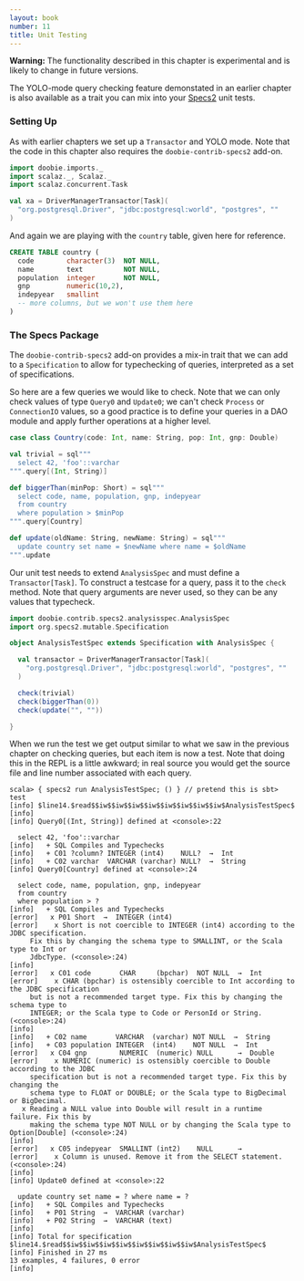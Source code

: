 ```yaml
---
layout: book
number: 11
title: Unit Testing
---
```


<div class="alert alert-warning" role="alert">
<b>Warning:</b> The functionality described in this chapter is experimental and is likely to change in future versions.
</div>

The YOLO-mode query checking feature demonstated in an earlier chapter is also available as a trait you can mix into your [Specs2](http://etorreborre.github.io/specs2/) unit tests.

### Setting Up

As with earlier chapters we set up a `Transactor` and YOLO mode. Note that the code in this chapter also requires the `doobie-contrib-specs2` add-on.

```scala
import doobie.imports._
import scalaz._, Scalaz._
import scalaz.concurrent.Task

val xa = DriverManagerTransactor[Task](
  "org.postgresql.Driver", "jdbc:postgresql:world", "postgres", ""
)
```

And again we are playing with the `country` table, given here for reference.

```sql
CREATE TABLE country (
  code        character(3)  NOT NULL,
  name        text          NOT NULL,
  population  integer       NOT NULL,
  gnp         numeric(10,2),
  indepyear   smallint
  -- more columns, but we won't use them here
)
```

### The Specs Package

The `doobie-contrib-specs2` add-on provides a mix-in trait that we can add to a `Specification` to allow for typechecking of queries, interpreted as a set of specifications.

So here are a few queries we would like to check. Note that we can only check values of type `Query0` and `Update0`; we can't check `Process` or `ConnectionIO` values, so a good practice is to define your queries in a DAO module and apply further operations at a higher level. 

```scala
case class Country(code: Int, name: String, pop: Int, gnp: Double)

val trivial = sql"""
  select 42, 'foo'::varchar
""".query[(Int, String)]

def biggerThan(minPop: Short) = sql"""
  select code, name, population, gnp, indepyear
  from country
  where population > $minPop
""".query[Country]

def update(oldName: String, newName: String) = sql"""
  update country set name = $newName where name = $oldName
""".update
```

Our unit test needs to extend `AnalysisSpec` and must define a `Transactor[Task]`. To construct a testcase for a query, pass it to the `check` method. Note that query arguments are never used, so they can be any values that typecheck.

```scala
import doobie.contrib.specs2.analysisspec.AnalysisSpec
import org.specs2.mutable.Specification

object AnalysisTestSpec extends Specification with AnalysisSpec {

  val transactor = DriverManagerTransactor[Task](
    "org.postgresql.Driver", "jdbc:postgresql:world", "postgres", ""
  )

  check(trivial)
  check(biggerThan(0))
  check(update("", ""))

}
```

When we run the test we get output similar to what we saw in the previous chapter on checking queries, but each item is now a test. Note that doing this in the REPL is a little awkward; in real source you would get the source file and line number associated with each query.

```
scala> { specs2 run AnalysisTestSpec; () } // pretend this is sbt> test
[info] $line14.$read$$iw$$iw$$iw$$iw$$iw$$iw$$iw$$iw$AnalysisTestSpec$
[info] 
[info] Query0[(Int, String)] defined at <console>:22
  
  select 42, 'foo'::varchar
[info]   + SQL Compiles and Typechecks
[info]   + C01 ?column? INTEGER (int4)    NULL?  →  Int
[info]   + C02 varchar  VARCHAR (varchar) NULL?  →  String
[info] Query0[Country] defined at <console>:24
  
  select code, name, population, gnp, indepyear
  from country
  where population > ?
[info]   + SQL Compiles and Typechecks
[error]   x P01 Short  →  INTEGER (int4)
[error]    x Short is not coercible to INTEGER (int4) according to the JDBC specification.
     Fix this by changing the schema type to SMALLINT, or the Scala type to Int or
     JdbcType. (<console>:24)
[info] 
[error]   x C01 code       CHAR     (bpchar)  NOT NULL  →  Int
[error]    x CHAR (bpchar) is ostensibly coercible to Int according to the JDBC specification
     but is not a recommended target type. Fix this by changing the schema type to
     INTEGER; or the Scala type to Code or PersonId or String. (<console>:24)
[info] 
[info]   + C02 name       VARCHAR  (varchar) NOT NULL  →  String
[info]   + C03 population INTEGER  (int4)    NOT NULL  →  Int
[error]   x C04 gnp        NUMERIC  (numeric) NULL      →  Double
[error]    x NUMERIC (numeric) is ostensibly coercible to Double according to the JDBC
     specification but is not a recommended target type. Fix this by changing the
     schema type to FLOAT or DOUBLE; or the Scala type to BigDecimal or BigDecimal.
   x Reading a NULL value into Double will result in a runtime failure. Fix this by
     making the schema type NOT NULL or by changing the Scala type to Option[Double] (<console>:24)
[info] 
[error]   x C05 indepyear  SMALLINT (int2)    NULL      →  
[error]    x Column is unused. Remove it from the SELECT statement. (<console>:24)
[info] 
[info] Update0 defined at <console>:22
  
  update country set name = ? where name = ?
[info]   + SQL Compiles and Typechecks
[info]   + P01 String  →  VARCHAR (varchar)
[info]   + P02 String  →  VARCHAR (text)
[info] 
[info] Total for specification $line14.$read$$iw$$iw$$iw$$iw$$iw$$iw$$iw$$iw$AnalysisTestSpec$
[info] Finished in 27 ms
13 examples, 4 failures, 0 error
[info] 
```



